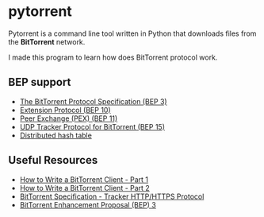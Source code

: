 
# pytorrent

Pytorrent is a command line tool written in Python that downloads files from the **BitTorrent** network.

I made this program to learn how does BitTorrent protocol work.

## BEP support

- [The BitTorrent Protocol Specification (BEP 3)](https://www.bittorrent.org/beps/bep_0003.html)
- [Extension Protocol (BEP 10)](http://bittorrent.org/beps/bep_0010.html)
- [Peer Exchange (PEX) (BEP 11)](https://www.bittorrent.org/beps/bep_0011.html)
- [UDP Tracker Protocol for BitTorrent (BEP 15)](https://www.bittorrent.org/beps/bep_0015.html)
- [Distributed hash table](https://web.archive.org/web/20230307170833/https://wiki.vuze.com/w/Distributed_hash_table)

## Useful Resources

- [How to Write a BitTorrent Client - Part 1](http://www.kristenwidman.com/blog/33/how-to-write-a-bittorrent-client-part-1/)
- [How to Write a BitTorrent Client - Part 2](http://www.kristenwidman.com/blog/71/how-to-write-a-bittorrent-client-part-2/)
- [BitTorrent Specification - Tracker HTTP/HTTPS Protocol](https://wiki.theory.org/BitTorrentSpecification)
- [BitTorrent Enhancement Proposal (BEP) 3](http://bittorrent.org/beps/bep_0003.html)